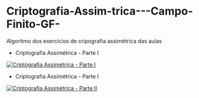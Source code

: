 # Criptografia-Assim-trica---Campo-Finito-GF-

Algoritmo dos exercícios de cripografia assimétrica das aulas

* Criptografia Assimétrica - Parte I
  
[![Criptografia Assimétrica - Parte I](http://img.youtube.com/vi/DNYtaOJijns/0.jpg)](http://www.youtube.com/watch?v=DNYtaOJijns "Criptografia Assimétrica - Parte I")
* Criptografia Assimétrica - Parte I
  
[![Criptografia Assimétrica - Parte II](http://img.youtube.com/vi/GOnRoixUVKA/0.jpg)](http://www.youtube.com/watch?v=GOnRoixUVKA "Criptografia Assimétrica - Parte II")
